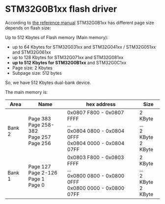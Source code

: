 # STM32G0B1xx flash driver

According to [the reference manual](https://www.st.com/resource/en/reference_manual/rm0444-stm32g0x1-advanced-armbased-32bit-mcus-stmicroelectronics.pdf) STM32G0B1xx has different page size depends on flash size:

Up to 512 Kbytes of Flash memory (Main memory):
- up to 64 Kbytes for STM32G031xx and STM32G041xx / STM32G051xx and
STM32G061xx
- up to 128 Kbytes for STM32G071xx and STM32G081xx
- **up to 512 Kbytes for STM32G0B1xx** and STM32G0C1xx
- Page size: 2 Kbytes
- Subpage size: 512 bytes

So, we have 512 Kbytes dual-bank device.

The main memory is:

| Area    | Name          | hex address               | Size        |
| ------- | ------------- | ------------------------- | ----------- |
| Bank 2 | Page 383 <br /> Page 258-382 <br /> Page 257 <br /> Page 256 | 0x0807 F800 - 0x0807 FFFF <br /> ... <br /> 0x0804 0800 - 0x0804 0FFF <br /> 0x0804 0000 - 0x0804 07FF | 2 KByte <br /> ... <br /> 2 KByte <br /> 2 KByte |
| Bank 1 | Page 127 <br /> Page 2-126 <br /> Page 1 <br /> Page 0 | 0x0803 F800 - 0x0803 FFFF <br /> ... <br /> 0x0800 0800 - 0x0800 0FFF <br /> 0x0800 0000 - 0x0800 07FF | 2 KByte <br /> ... <br /> 2 KByte <br /> 2 KByte |
